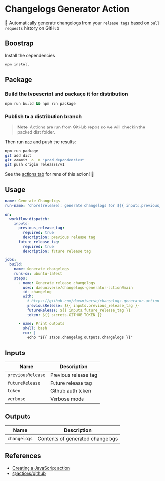 # Changelogs Generator Action

🌌 Automatically generate changelogs from your `release tags` based on `pull requests` history on GitHub

## Boostrap

Install the dependencies

```bash
npm install
```

## Package

### Build the typescript and package it for distribution

```bash
npm run build && npm run package
```

### Publish to a distribution branch

> **Note:** Actions are run from GitHub repos so we will checkin the packed dist folder.

Then run [ncc](https://github.com/zeit/ncc) and push the results:

```bash
npm run package
git add dist
git commit -a -m "prod dependencies"
git push origin releases/v1
```

See the [actions tab](https://github.com/actions/typescript-action/actions) for runs of this action! :rocket:

## Usage

```yaml
name: Generate Changelogs
run-name: "chore(release): generate changelogs for ${{ inputs.previous_release_tag }}..${{ inputs.future_release_tag }}"

on:
  workflow_dispatch:
    inputs:
      previous_release_tag:
        required: true
        description: previous release tag
      future_release_tag:
        required: true
        description: future release tag

jobs:
  build:
    name: Generate changelogs
    runs-on: ubuntu-latest
    steps:
      - name: Generate release changelogs
        uses: daeuniverse/changelogs-generator-action@main
        id: changelog
        with:
          # https://github.com/daeuniverse/changelogs-generator-action
          previousRelease: ${{ inputs.previous_release_tag }}
          futureRelease: ${{ inputs.future_release_tag }}
          token: ${{ secrets.GITHUB_TOKEN }}

      - name: Print outputs
        shell: bash
        run: |
          echo "${{ steps.changelog.outputs.changelogs }}"
```

## Inputs

| Name              | Description          |
| ----------------- | -------------------- |
| `previousRelease` | Previous release tag |
| `futureRelease`   | Future release tag   |
| `token`           | Github auth token    |
| `verbose`         | Verbose mode         |

## Outputs

| Name         | Description                      |
| ------------ | -------------------------------- |
| `changelogs` | Contents of generated changelogs |

## References

- [Creating a JavaScript action](https://docs.github.com/en/actions/creating-actions/creating-a-javascript-action)
- [@actions/github](https://www.npmjs.com/package/@actions/github)
